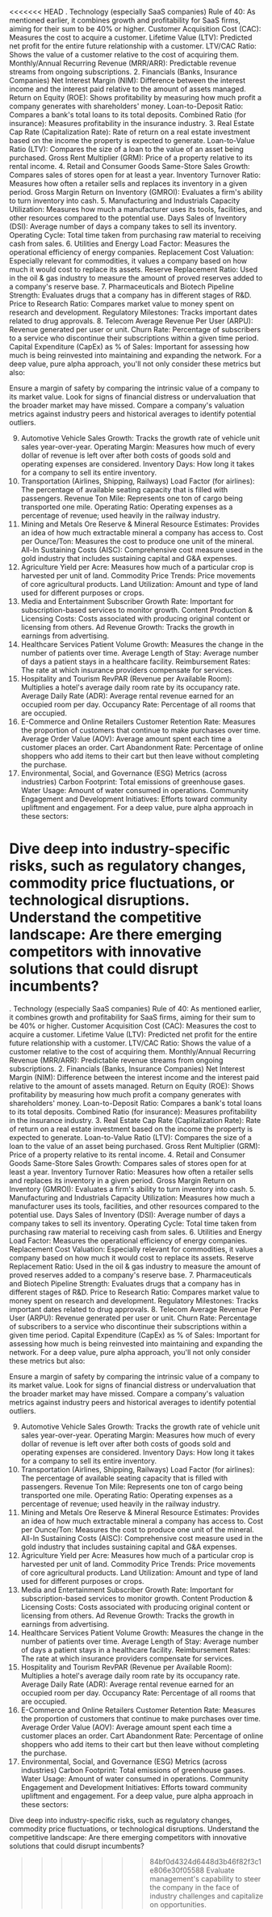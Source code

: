 <<<<<<< HEAD
. Technology (especially SaaS companies)
Rule of 40: As mentioned earlier, it combines growth and profitability for SaaS firms, aiming for their sum to be 40% or higher.
Customer Acquisition Cost (CAC): Measures the cost to acquire a customer.
Lifetime Value (LTV): Predicted net profit for the entire future relationship with a customer.
LTV/CAC Ratio: Shows the value of a customer relative to the cost of acquiring them.
Monthly/Annual Recurring Revenue (MRR/ARR): Predictable revenue streams from ongoing subscriptions.
2. Financials (Banks, Insurance Companies)
Net Interest Margin (NIM): Difference between the interest income and the interest paid relative to the amount of assets managed.
Return on Equity (ROE): Shows profitability by measuring how much profit a company generates with shareholders' money.
Loan-to-Deposit Ratio: Compares a bank's total loans to its total deposits.
Combined Ratio (for insurance): Measures profitability in the insurance industry.
3. Real Estate
Cap Rate (Capitalization Rate): Rate of return on a real estate investment based on the income the property is expected to generate.
Loan-to-Value Ratio (LTV): Compares the size of a loan to the value of an asset being purchased.
Gross Rent Multiplier (GRM): Price of a property relative to its rental income.
4. Retail and Consumer Goods
Same-Store Sales Growth: Compares sales of stores open for at least a year.
Inventory Turnover Ratio: Measures how often a retailer sells and replaces its inventory in a given period.
Gross Margin Return on Inventory (GMROI): Evaluates a firm's ability to turn inventory into cash.
5. Manufacturing and Industrials
Capacity Utilization: Measures how much a manufacturer uses its tools, facilities, and other resources compared to the potential use.
Days Sales of Inventory (DSI): Average number of days a company takes to sell its inventory.
Operating Cycle: Total time taken from purchasing raw material to receiving cash from sales.
6. Utilities and Energy
Load Factor: Measures the operational efficiency of energy companies.
Replacement Cost Valuation: Especially relevant for commodities, it values a company based on how much it would cost to replace its assets.
Reserve Replacement Ratio: Used in the oil & gas industry to measure the amount of proved reserves added to a company's reserve base.
7. Pharmaceuticals and Biotech
Pipeline Strength: Evaluates drugs that a company has in different stages of R&D.
Price to Research Ratio: Compares market value to money spent on research and development.
Regulatory Milestones: Tracks important dates related to drug approvals.
8. Telecom
Average Revenue Per User (ARPU): Revenue generated per user or unit.
Churn Rate: Percentage of subscribers to a service who discontinue their subscriptions within a given time period.
Capital Expenditure (CapEx) as % of Sales: Important for assessing how much is being reinvested into maintaining and expanding the network.
For a deep value, pure alpha approach, you'll not only consider these metrics but also:

Ensure a margin of safety by comparing the intrinsic value of a company to its market value.
Look for signs of financial distress or undervaluation that the broader market may have missed.
Compare a company's valuation metrics against industry peers and historical averages to identify potential outliers.

9. Automotive
Vehicle Sales Growth: Tracks the growth rate of vehicle unit sales year-over-year.
Operating Margin: Measures how much of every dollar of revenue is left over after both costs of goods sold and operating expenses are considered.
Inventory Days: How long it takes for a company to sell its entire inventory.
10. Transportation (Airlines, Shipping, Railways)
Load Factor (for airlines): The percentage of available seating capacity that is filled with passengers.
Revenue Ton Mile: Represents one ton of cargo being transported one mile.
Operating Ratio: Operating expenses as a percentage of revenue; used heavily in the railway industry.
11. Mining and Metals
Ore Reserve & Mineral Resource Estimates: Provides an idea of how much extractable mineral a company has access to.
Cost per Ounce/Ton: Measures the cost to produce one unit of the mineral.
All-In Sustaining Costs (AISC): Comprehensive cost measure used in the gold industry that includes sustaining capital and G&A expenses.
12. Agriculture
Yield per Acre: Measures how much of a particular crop is harvested per unit of land.
Commodity Price Trends: Price movements of core agricultural products.
Land Utilization: Amount and type of land used for different purposes or crops.
13. Media and Entertainment
Subscriber Growth Rate: Important for subscription-based services to monitor growth.
Content Production & Licensing Costs: Costs associated with producing original content or licensing from others.
Ad Revenue Growth: Tracks the growth in earnings from advertising.
14. Healthcare Services
Patient Volume Growth: Measures the change in the number of patients over time.
Average Length of Stay: Average number of days a patient stays in a healthcare facility.
Reimbursement Rates: The rate at which insurance providers compensate for services.
15. Hospitality and Tourism
RevPAR (Revenue per Available Room): Multiplies a hotel's average daily room rate by its occupancy rate.
Average Daily Rate (ADR): Average rental revenue earned for an occupied room per day.
Occupancy Rate: Percentage of all rooms that are occupied.
16. E-Commerce and Online Retailers
Customer Retention Rate: Measures the proportion of customers that continue to make purchases over time.
Average Order Value (AOV): Average amount spent each time a customer places an order.
Cart Abandonment Rate: Percentage of online shoppers who add items to their cart but then leave without completing the purchase.
17. Environmental, Social, and Governance (ESG) Metrics (across industries)
Carbon Footprint: Total emissions of greenhouse gases.
Water Usage: Amount of water consumed in operations.
Community Engagement and Development Initiatives: Efforts toward community upliftment and engagement.
For a deep value, pure alpha approach in these sectors:

Dive deep into industry-specific risks, such as regulatory changes, commodity price fluctuations, or technological disruptions.
Understand the competitive landscape: Are there emerging competitors with innovative solutions that could disrupt incumbents?
=======
. Technology (especially SaaS companies)
Rule of 40: As mentioned earlier, it combines growth and profitability for SaaS firms, aiming for their sum to be 40% or higher.
Customer Acquisition Cost (CAC): Measures the cost to acquire a customer.
Lifetime Value (LTV): Predicted net profit for the entire future relationship with a customer.
LTV/CAC Ratio: Shows the value of a customer relative to the cost of acquiring them.
Monthly/Annual Recurring Revenue (MRR/ARR): Predictable revenue streams from ongoing subscriptions.
2. Financials (Banks, Insurance Companies)
Net Interest Margin (NIM): Difference between the interest income and the interest paid relative to the amount of assets managed.
Return on Equity (ROE): Shows profitability by measuring how much profit a company generates with shareholders' money.
Loan-to-Deposit Ratio: Compares a bank's total loans to its total deposits.
Combined Ratio (for insurance): Measures profitability in the insurance industry.
3. Real Estate
Cap Rate (Capitalization Rate): Rate of return on a real estate investment based on the income the property is expected to generate.
Loan-to-Value Ratio (LTV): Compares the size of a loan to the value of an asset being purchased.
Gross Rent Multiplier (GRM): Price of a property relative to its rental income.
4. Retail and Consumer Goods
Same-Store Sales Growth: Compares sales of stores open for at least a year.
Inventory Turnover Ratio: Measures how often a retailer sells and replaces its inventory in a given period.
Gross Margin Return on Inventory (GMROI): Evaluates a firm's ability to turn inventory into cash.
5. Manufacturing and Industrials
Capacity Utilization: Measures how much a manufacturer uses its tools, facilities, and other resources compared to the potential use.
Days Sales of Inventory (DSI): Average number of days a company takes to sell its inventory.
Operating Cycle: Total time taken from purchasing raw material to receiving cash from sales.
6. Utilities and Energy
Load Factor: Measures the operational efficiency of energy companies.
Replacement Cost Valuation: Especially relevant for commodities, it values a company based on how much it would cost to replace its assets.
Reserve Replacement Ratio: Used in the oil & gas industry to measure the amount of proved reserves added to a company's reserve base.
7. Pharmaceuticals and Biotech
Pipeline Strength: Evaluates drugs that a company has in different stages of R&D.
Price to Research Ratio: Compares market value to money spent on research and development.
Regulatory Milestones: Tracks important dates related to drug approvals.
8. Telecom
Average Revenue Per User (ARPU): Revenue generated per user or unit.
Churn Rate: Percentage of subscribers to a service who discontinue their subscriptions within a given time period.
Capital Expenditure (CapEx) as % of Sales: Important for assessing how much is being reinvested into maintaining and expanding the network.
For a deep value, pure alpha approach, you'll not only consider these metrics but also:

Ensure a margin of safety by comparing the intrinsic value of a company to its market value.
Look for signs of financial distress or undervaluation that the broader market may have missed.
Compare a company's valuation metrics against industry peers and historical averages to identify potential outliers.

9. Automotive
Vehicle Sales Growth: Tracks the growth rate of vehicle unit sales year-over-year.
Operating Margin: Measures how much of every dollar of revenue is left over after both costs of goods sold and operating expenses are considered.
Inventory Days: How long it takes for a company to sell its entire inventory.
10. Transportation (Airlines, Shipping, Railways)
Load Factor (for airlines): The percentage of available seating capacity that is filled with passengers.
Revenue Ton Mile: Represents one ton of cargo being transported one mile.
Operating Ratio: Operating expenses as a percentage of revenue; used heavily in the railway industry.
11. Mining and Metals
Ore Reserve & Mineral Resource Estimates: Provides an idea of how much extractable mineral a company has access to.
Cost per Ounce/Ton: Measures the cost to produce one unit of the mineral.
All-In Sustaining Costs (AISC): Comprehensive cost measure used in the gold industry that includes sustaining capital and G&A expenses.
12. Agriculture
Yield per Acre: Measures how much of a particular crop is harvested per unit of land.
Commodity Price Trends: Price movements of core agricultural products.
Land Utilization: Amount and type of land used for different purposes or crops.
13. Media and Entertainment
Subscriber Growth Rate: Important for subscription-based services to monitor growth.
Content Production & Licensing Costs: Costs associated with producing original content or licensing from others.
Ad Revenue Growth: Tracks the growth in earnings from advertising.
14. Healthcare Services
Patient Volume Growth: Measures the change in the number of patients over time.
Average Length of Stay: Average number of days a patient stays in a healthcare facility.
Reimbursement Rates: The rate at which insurance providers compensate for services.
15. Hospitality and Tourism
RevPAR (Revenue per Available Room): Multiplies a hotel's average daily room rate by its occupancy rate.
Average Daily Rate (ADR): Average rental revenue earned for an occupied room per day.
Occupancy Rate: Percentage of all rooms that are occupied.
16. E-Commerce and Online Retailers
Customer Retention Rate: Measures the proportion of customers that continue to make purchases over time.
Average Order Value (AOV): Average amount spent each time a customer places an order.
Cart Abandonment Rate: Percentage of online shoppers who add items to their cart but then leave without completing the purchase.
17. Environmental, Social, and Governance (ESG) Metrics (across industries)
Carbon Footprint: Total emissions of greenhouse gases.
Water Usage: Amount of water consumed in operations.
Community Engagement and Development Initiatives: Efforts toward community upliftment and engagement.
For a deep value, pure alpha approach in these sectors:

Dive deep into industry-specific risks, such as regulatory changes, commodity price fluctuations, or technological disruptions.
Understand the competitive landscape: Are there emerging competitors with innovative solutions that could disrupt incumbents?
>>>>>>> 84bf0d4324d6448d3b46f82f3c1e806e30f05588
Evaluate management's capability to steer the company in the face of industry challenges and capitalize on opportunities.